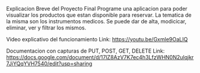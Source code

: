 Explicacion Breve del Proyecto Final
Programe una aplicacion para poder visualizar los productos que estan disponible para reservar. La tematica de la misma son los instrumentos medicos. Se puede dar de alta, modicicar, eliminar, ver y filtrar los mismos.

Video explicativo del funcionamiento
Link: https://youtu.be/Gxmle9OaLIQ

Documentacion con capturas de PUT, POST, GET, DELETE
Link: https://docs.google.com/document/d/17lZ8AzV7K7ec4h3LfzWHN0N2ulqjkr7JiYQqYVH7540/edit?usp=sharing

